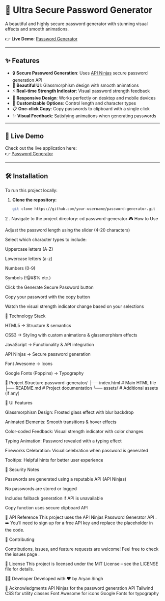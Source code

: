 # 🔐 Ultra Secure Password Generator

A beautiful and highly secure password generator with stunning visual effects and smooth animations.  

👉 **Live Demo**: [Password Generator](https://development-lovat.vercel.app/)

---

## ✨ Features
- 🔒 **Secure Password Generation**: Uses [API Ninjas](https://api-ninjas.com/api/passwordgenerator) secure password generation API  
- 🎨 **Beautiful UI**: Glassmorphism design with smooth animations  
- ⚡ **Real-time Strength Indicator**: Visual password strength feedback  
- 📱 **Responsive Design**: Works perfectly on desktop and mobile devices  
- 🎯 **Customizable Options**: Control length and character types  
- 📋 **One-click Copy**: Copy passwords to clipboard with a single click  
- ✨ **Visual Feedback**: Satisfying animations when generating passwords  

---

## 🚀 Live Demo
Check out the live application here:  
👉 [Password Generator](https://development-lovat.vercel.app/)

---

## 🛠️ Installation

To run this project locally:

1. **Clone the repository:**
   ```bash
   git clone https://github.com/your-username/password-generator.git
2 . Navigate to the project directory:
cd password-generator
🎮 How to Use

Adjust the password length using the slider (4-20 characters)

Select which character types to include:

Uppercase letters (A-Z)

Lowercase letters (a-z)

Numbers (0-9)

Symbols (!@#$% etc.)

Click the Generate Secure Password button

Copy your password with the copy button

Watch the visual strength indicator change based on your selections

🔧 Technology Stack

HTML5 → Structure & semantics

CSS3 → Styling with custom animations & glassmorphism effects

JavaScript → Functionality & API integration

API Ninjas → Secure password generation

Font Awesome → Icons

Google Fonts (Poppins) → Typography

📁 Project Structure
password-generator/
├── index.html          # Main HTML file
├── README.md           # Project documentation
└── assets/             # Additional assets (if any)

🌈 UI Features

Glassmorphism Design: Frosted glass effect with blur backdrop

Animated Elements: Smooth transitions & hover effects

Color-coded Feedback: Visual strength indicator with color changes

Typing Animation: Password revealed with a typing effect

Fireworks Celebration: Visual celebration when password is generated

Tooltips: Helpful hints for better user experience

🔐 Security Notes

Passwords are generated using a reputable API (API Ninjas)

No passwords are stored or logged

Includes fallback generation if API is unavailable

Copy function uses secure clipboard API

📝 API Reference
This project uses the API Ninjas Password Generator API
.
➡️ You’ll need to sign up for a free API key and replace the placeholder in the code.

🤝 Contributing

Contributions, issues, and feature requests are welcome!
Feel free to check the issues page
.

📄 License
This project is licensed under the MIT License – see the LICENSE
 file for details.

👨‍💻 Developer
Developed with ❤️ by Aryan Singh

🙏 Acknowledgments
API Ninjas
 for the password generation API
Tailwind CSS
 for utility classes
Font Awesome
 for icons
Google Fonts
 for typography
